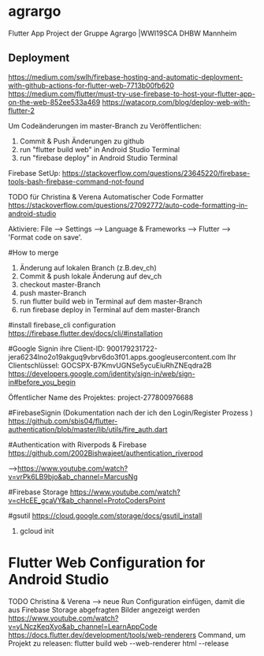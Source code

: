 # agrargo
Flutter App Project der Gruppe Agrargo |WWI19SCA DHBW Mannheim


## Deployment
https://medium.com/swlh/firebase-hosting-and-automatic-deployment-with-github-actions-for-flutter-web-7713b00fb620
https://medium.com/flutter/must-try-use-firebase-to-host-your-flutter-app-on-the-web-852ee533a469
https://watacorp.com/blog/deploy-web-with-flutter-2

Um Codeänderungen im master-Branch zu Veröffentlichen:
1. Commit & Push Änderungen zu github
2. run "flutter build web" in Android Studio Terminal
3. run "firebase deploy" in Android Studio Terminal

Firebase SetUp:
https://stackoverflow.com/questions/23645220/firebase-tools-bash-firebase-command-not-found


TODO für Christina & Verena
Automatischer Code Formatter
https://stackoverflow.com/questions/27092772/auto-code-formatting-in-android-studio

Aktiviere: File --> Settings --> Language & Frameworks --> Flutter --> 'Format code on save'.


#How to merge
1. Änderung auf lokalen Branch (z.B.dev_ch)
2. Commit & push lokale Änderung auf dev_ch
3. checkout master-Branch
4. push master-Branch
5. run flutter build web in Terminal auf dem master-Branch
6. run firebase deploy in Terminal auf dem master-Branch


#install firebase_cli configuration
https://firebase.flutter.dev/docs/cli/#installation


#Google Signin
ihre Client-ID: 900179231722-jera6234lno2o19akguq9vbrv6do3f01.apps.googleusercontent.com
Ihr Clientschlüssel: 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
https://developers.google.com/identity/sign-in/web/sign-in#before_you_begin

Öffentlicher Name des Projektes: project-277800976688

#FirebaseSignin (Dokumentation nach der ich den Login/Register Prozess )
https://github.com/sbis04/flutter-authentication/blob/master/lib/utils/fire_auth.dart

#Authentication with Riverpods & Firebase
https://github.com/2002Bishwajeet/authentication_riverpod

-->https://www.youtube.com/watch?v=vrPk6LB9bjo&ab_channel=MarcusNg


#Firebase Storage
https://www.youtube.com/watch?v=cHcEE_gcaVY&ab_channel=ProtoCodersPoint

#gsutil
https://cloud.google.com/storage/docs/gsutil_install
1. gcloud init 

# Flutter Web Configuration for Android Studio
TODO Christina & Verena --> neue Run Configuration einfügen, damit die aus Firebase Storage abgefragten Bilder angezeigt werden
https://www.youtube.com/watch?v=yLNczKeqXyo&ab_channel=LearnAppCode
https://docs.flutter.dev/development/tools/web-renderers
Command, um Projekt zu releasen: flutter build web --web-renderer html --release